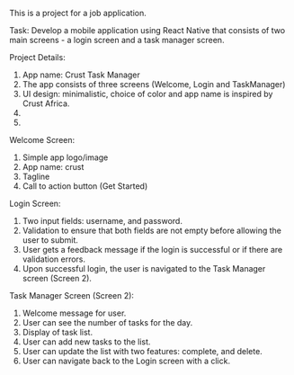 This is a project for a job application.

Task: Develop a mobile application using React Native that consists of two main screens - a login screen and a task manager screen.

Project Details:
1. App name: Crust Task Manager
2. The app consists of three screens (Welcome, Login and TaskManager)
3. UI design: minimalistic, choice of color and app name is inspired by Crust Africa.
4. 
5. 

Welcome Screen:
1. Simple app logo/image
2. App name: crust
3. Tagline
4. Call to action button (Get Started) 

Login Screen:
1. Two input fields: username, and password.
2. Validation to ensure that both fields are not empty before allowing the user to submit.
3. User gets a feedback message if the login is successful or if there are validation errors.
4. Upon successful login, the user is navigated to the Task Manager screen (Screen 2).

Task Manager Screen (Screen 2):
1. Welcome message for user.
2. User can see the number of tasks for the day.
3. Display of task list.
4. User can add new tasks to the list. 
5. User can update the list with two features: complete, and delete.
6. User can navigate back to the Login screen with a click.


